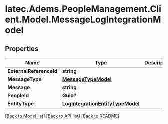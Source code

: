 # Iatec.Adems.PeopleManagement.Client.Model.MessageLogIntegrationModel
## Properties

Name | Type | Description | Notes
------------ | ------------- | ------------- | -------------
**ExternalReferenceId** | **string** |  | [optional] 
**MessageType** | [**MessageTypeModel**](MessageTypeModel.md) |  | [optional] 
**Message** | **string** |  | [optional] 
**PeopleId** | **Guid?** |  | [optional] 
**EntityType** | [**LogIntegrationEntityTypeModel**](LogIntegrationEntityTypeModel.md) |  | [optional] 

[[Back to Model list]](../README.md#documentation-for-models) [[Back to API list]](../README.md#documentation-for-api-endpoints) [[Back to README]](../README.md)

